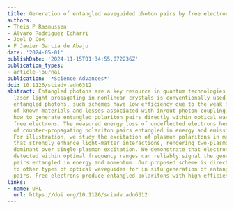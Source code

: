 ```yaml
---
title: Generation of entangled waveguided photon pairs by free electrons
authors:
- Theis P Rasmussen
- Álvaro Rodríguez Echarri
- Joel D Cox
- F Javier García de Abajo
date: '2024-05-01'
publishDate: '2024-11-15T01:34:55.072236Z'
publication_types:
- article-journal
publication: '*Science Advances*'
doi: 10.1126/sciadv.adn6312
abstract: Entangled photons are a key resource in quantum technologies. While intense
  laser light propagating in nonlinear crystals is conventionally used to generate
  entangled photons, such schemes have low efficiency due to the weak nonlinear response
  of known materials and losses associated with in/out photon coupling. Here, we show
  how to generate entangled polariton pairs directly within optical waveguides using
  free electrons. The measured energy loss of undeflected electrons heralds the production
  of counter-propagating polariton pairs entangled in energy and emission direction.
  For illustration, we study the excitation of plasmon polaritons in metal strip waveguides
  that strongly enhance light-matter interactions, rendering two-plasmon generation
  dominant over single-plasmon excitation. We demonstrate that electron energy losses
  detected within optimal frequency ranges can reliably signal the generation of plasmon
  pairs entangled in energy and momentum. Our proposed scheme is directly applicable
  to other types of optical waveguides for in situ generation of entangled photon
  pairs. Free electrons produce entangled polaritons with high efficiency.
links:
- name: URL
  url: https://doi.org/10.1126/sciadv.adn6312
---
```

